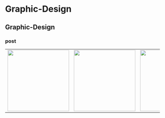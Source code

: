 # Graphic-Design
## Graphic-Design
### post
<table>
  <tr>
    <td><img src="Mothers-day.jpg.png" width="200"/></td>
    <td><img src="https://raw.githubusercontent.com/your-username/your-repo/main/images/image2.png" width="200"/></td>
    <td><img src="https://raw.githubusercontent.com/your-username/your-repo/main/images/image3.png" width="200"/></td>
  </tr>
</table>

